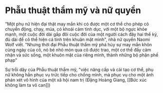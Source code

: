 # Phẫu thuật thẩm mỹ và nữ quyền

"Một phụ nữ hiện đại thật may mắn khi có được một cơ thể cho phép cô chuyển động, chạy, múa, có khoái cảm tình dục, với một bộ ngực khỏe mạnh, một cuộc đời dài gấp đôi cuộc đời của một người cách đây hai thế kỷ, đù dài để cô thể hiện cá tính trên khuân mặt mình", nhà nữ quyền Naomi Wolf viết. "Nhưng thời đại Phẫu thuật thẩm mỹ phá hủy sự may mắn khôn cùng ngày của cô, nó bé nhỏ món qua cô được trao, một cơ thể đầy cảm nhận và sức sống, một khuôn mặt của riêng mình, thành những bộ phận phế phạp"

Sự trỗi dậy của Phẫu thuật thẩm mỹ, "việc nâng cấp và cải tạo cơ thể, phụ nữ không hẳn phục vụ trức tiếp cho chồng mình, mà phục vụ cho một ảnh phán xét vô hình của một xã hội nam trị (Đặng Hoàng Giang, [[Bức xúc không làm ta vô can]])